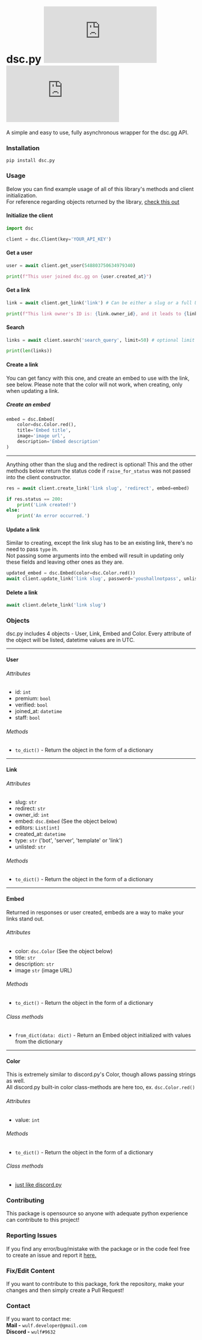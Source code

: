 # dsc.py  [![Badge](https://img.shields.io/pypi/v/dsc.py?color=3776AB&logo=python&style=for-the-badge)](https://pypi.org/project/dsc.py/)  [![Badge 2](https://img.shields.io/pypi/dm/dsc.py?color=3776AB&logo=python&style=for-the-badge)](https://pypi.org/project/dsc.py/)
A simple and easy to use, fully asynchronous wrapper for the dsc.gg API.

### Installation 

```pip install dsc.py```

### Usage 

Below you can find example usage of all of this library's methods and client initialization.  
For reference regarding objects returned by the library, [check this out](#objects)


#### Initialize the client
```py 
import dsc 

client = dsc.Client(key='YOUR_API_KEY')
```

#### Get a user
```py
user = await client.get_user(548803750634979340)

print(f"This user joined dsc.gg on {user.created_at}")
```

#### Get a link
```py
link = await client.get_link('link') # Can be either a slug or a full URL

print(f"This link owner's ID is: {link.owner_id}, and it leads to {link.redirect}")
``` 

#### Search 
```py 
links = await client.search('search_query', limit=50) # optional limit

print(len(links))
```

#### Create a link 
You can get fancy with this one, and create an embed to use with the link, see below.
Please note that the color will not work, when creating, only when updating a link.
##### Create an embed
```py 
embed = dsc.Embed(
    color=dsc.Color.red(),
    title='Embed title',
    image='image url',
    description='Embed description'
)
```
---
Anything other than the slug and the redirect is optional!
This and the other methods below return the status code if `raise_for_status` was not passed into the client constructor.
```py
res = await client.create_link('link slug', 'redirect', embed=embed) 

if res.status == 200:
    print('Link created!')
else:
    print('An error occurred.')
```

#### Update a link
Similar to creating, except the link slug has to be an existing link, there's no need to pass `type` in.  
Not passing some arguments into the embed will result in updating only these fields and leaving other ones as they are.
```py
updated_embed = dsc.Embed(color=dsc.Color.red())
await client.update_link('link slug', password='youshallnotpass', unlisted=True, embed=updated_embed)
```

#### Delete a link
```py
await client.delete_link('link slug')
```

### Objects 
dsc.py includes 4 objects - User, Link, Embed and Color.
Every attribute of the object will be listed, datetime values are in UTC.

---

#### User 

###### Attributes
- id: `int`
- premium: `bool`
- verified: `bool`
- joined_at: `datetime` 
- staff: `bool`

###### Methods
- `to_dict()` - Return the object in the form of a dictionary

---

#### Link

###### Attributes
- slug: `str`
- redirect: `str`
- owner_id: `int`
- embed: `dsc.Embed` (See the object below)
- editors: `List[int]` 
- created_at: `datetime` 
- type: `str` ('bot', 'server', 'template' or 'link')
- unlisted: `str`

###### Methods
- `to_dict()` - Return the object in the form of a dictionary

---

#### Embed
Returned in responses or user created, embeds are a way to make your links stand out.

###### Attributes
- color: `dsc.Color` (See the object below)
- title: `str`
- description: `str`
- image `str` (image URL)

###### Methods
- `to_dict()` - Return the object in the form of a dictionary

###### Class methods
- `from_dict(data: dict)` - Return an Embed object initialized with values from the dictionary

---

#### Color
This is extremely similar to discord.py's Color, though allows passing strings as well.  
All discord.py built-in color class-methods are here too, ex. `dsc.Color.red()`

###### Attributes
- value: `int`

###### Methods
- `to_dict()` - Return the object in the form of a dictionary

###### Class methods
- [just like discord.py](https://discordpy.readthedocs.io/en/latest/api.html?highlight=color#discord.Colour.teal)


### Contributing 

This package is opensource so anyone with adequate python experience can contribute to this project!

### Reporting Issues
If you find any error/bug/mistake with the package or in the code feel free to create an issue and report it [here.](https://github.com/itsmewulf/dsc.py/issues)

### Fix/Edit Content
If you want to contribute to this package, fork the repository, make your changes and then simply create a Pull Request!

### Contact
If you want to contact me:  
**Mail -** ```wulf.developer@gmail.com```<br>
**Discord -** ```wulf#9632```
